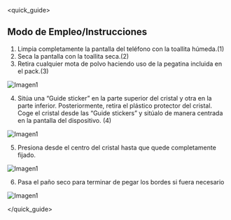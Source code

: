 <quick_guide>
## Modo de Empleo/Instrucciones

1. Limpia completamente la pantalla del teléfono      con la toallita húmeda.(1)
2. Seca la pantalla con la toallita seca.(2)
3. Retira cualquier mota de polvo haciendo uso de     la pegatina incluida en el pack.(3)

![Imagen1](http://static.energysistem.com/images/manuals/42689/5965eef1eecfd.jpg)

4. Sitúa una “Guide sticker” en la parte superior del cristal y otra en la parte inferior. Posteriormente, retira el plástico protector del cristal. Coge el cristal desde las “Guide stickers” y sitúalo de manera centrada en la pantalla del dispositivo. (4)

![Imagen1](http://static.energysistem.com/images/manuals/44362/599573bf63a54.jpg)

5. Presiona desde el centro del cristal hasta que     quede completamente fijado.

![Imagen1](http://static.energysistem.com/images/manuals/42689/5965ef00d03b6.jpg)

6. Pasa el paño seco para terminar de pegar los       bordes si fuera necesario

![Imagen1](http://static.energysistem.com/images/manuals/42689/5965ef0655283.jpg)

</quick_guide>
